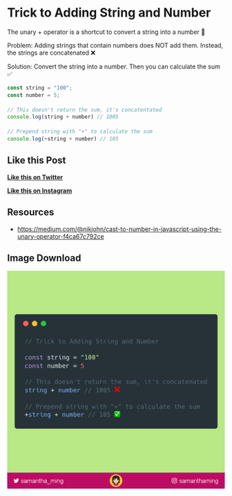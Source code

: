# Trick to Adding String and Number

The unary + operator is a shortcut to convert a string into a number 🤩

Problem: Adding strings that contain numbers does NOT add them. Instead, the strings are concatenated ❌

Solution: Convert the string into a number. Then you can calculate the sum ✅


```javascript
const string = "100";
const number = 5;

// This doesn't return the sum, it's concatentated
console.log(string + number) // 1005

// Prepend string with "+" to calculate the sum
console.log(+string + number) // 105
```

## Like this Post

**[Like this on Twitter](https://twitter.com/samantha_ming/status/980157046698909696)**

**[Like this on Instagram](https://www.instagram.com/p/Bg_54HGAT-f/?taken-by=samanthaming)**


## Resources

- https://medium.com/@nikjohn/cast-to-number-in-javascript-using-the-unary-operator-f4ca67c792ce


## Image Download

![Download](9-trick-to-add-string-and-number.png)
